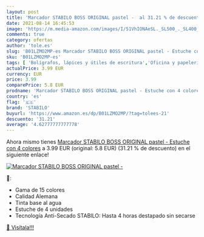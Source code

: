 ```yaml
---
layout: post
title: 'Marcador STABILO BOSS ORIGINAL pastel -  al 31.21 % de descuento'
date: 2021-08-14 16:45:53
image: 'https://m.media-amazon.com/images/I/51VhIONAeSL._SL500_._SL400_.jpg'
comments: true
category: ofertas
author: 'tole.es'
slug: 'B01LZMO2MP-es Marcador STABILO BOSS ORIGINAL pastel - Estuche con 4 colores'
sku: 'B01LZMO2MP-es'
tags: [ 'Bolígrafos, lápices y útiles de escritura','Oficina y papelería','Rotuladores y subrayadores','Subrayadores','stabilo', ]
actualPrice: 3.99 EUR
currency: EUR
price: 3.99
comparePrice: 5.8 EUR
prodname: 'Marcador STABILO BOSS ORIGINAL pastel - Estuche con 4 colores'
country: 'es'
flag: '🇪🇸'
brand: 'STABILO'
buyurl: 'https://www.amazon.es/dp/B01LZMO2MP/?tag=tolees-21'
descuento: '31.21'
average: '4.62777777777778'
---
```


Ahora mismo tienes [Marcador STABILO BOSS ORIGINAL pastel - Estuche con 4 colores](https://www.amazon.es/dp/B01LZMO2MP/?tag=tolees-21) a 3.99 EUR (original: 5.8 EUR) (31.21 %  de descuento) en el siguiente enlace!

[![Marcador STABILO BOSS ORIGINAL pastel - ](https://m.media-amazon.com/images/I/51VhIONAeSL._SL500_._SL400_.jpg)](https://www.amazon.es/dp/B01LZMO2MP/?tag=tolees-21)

🔎:

- Gama de 15 colores
- Calidad Alemana
- Tinta base al agua
- Estuche de 4 unidades
- Tecnología Anti-Secado STABILO: Hasta 4 horas destapado sin secarse

[🛒 Visítala!!!](https://www.amazon.es/dp/B01LZMO2MP/?tag=tolees-21)
